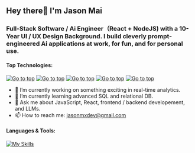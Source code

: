 ## Hey there👋 I'm Jason Mai
<a id="top"></a>

### Full-Stack Software / Ai Engineer（React + NodeJS) with a 10-Year UI / UX Design Background. I build cleverly prompt-engineered Ai applications at work, for fun, and for personal use.

#### Top Technologies:

[![Go to top](https://img.shields.io/badge/JavaScript-F7DF1E?style=for-the-badge&logo=JavaScript&logoColor=242526)](#)
[![Go to top](https://img.shields.io/badge/TypeScript-007ACC?style=for-the-badge&logo=typescript&logoColor=white)](#)
[![Go to top](https://img.shields.io/badge/React-20232A?style=for-the-badge&logo=react&logoColor=white)](#)
[![Go to top](https://img.shields.io/badge/Next.js-000?logo=nextdotjs&logoColor=fff&style=for-the-badge)](#)
[![Go to top](https://img.shields.io/badge/Node.js-43853D?style=for-the-badge&logo=node.js&logoColor=white)](#)


- 🔭 I’m currently working on something exciting in real-time analytics.
- 🌱 I’m currently learning advanced SQL and relational DB.
- 💬 Ask me about JavaScript, React, frontend / backend developement, and LLMs.
- 📫 How to reach me: jasonmxdev@gmail.com


#### Languages & Tools:

[![My Skills](https://skillicons.dev/icons?i=js,ts,react,redux,nextjs,nodejs,express,openai,prisma,materialui,tailwind,bootstrap,mongodb,mysql,aws,vite,styledcomponents,jest,html,css,sass,figma,vscode,git,postman,vercel,netlify,docker)](#)
